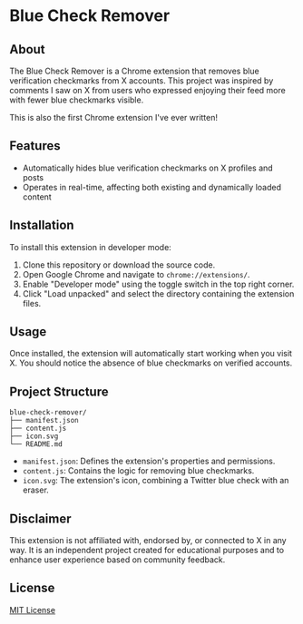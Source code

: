 # Blue Check Remover

## About

The Blue Check Remover is a Chrome extension that removes blue verification checkmarks from X accounts. This project was inspired by comments I saw on X from users who expressed enjoying their feed more with fewer blue checkmarks visible.

This is also the first Chrome extension I've ever written!

## Features

- Automatically hides blue verification checkmarks on X profiles and posts
- Operates in real-time, affecting both existing and dynamically loaded content

## Installation

To install this extension in developer mode:

1. Clone this repository or download the source code.
2. Open Google Chrome and navigate to `chrome://extensions/`.
3. Enable "Developer mode" using the toggle switch in the top right corner.
4. Click "Load unpacked" and select the directory containing the extension files.

## Usage

Once installed, the extension will automatically start working when you visit X. You should notice the absence of blue checkmarks on verified accounts.

## Project Structure

```
blue-check-remover/
├── manifest.json
├── content.js
├── icon.svg
└── README.md
```

- `manifest.json`: Defines the extension's properties and permissions.
- `content.js`: Contains the logic for removing blue checkmarks.
- `icon.svg`: The extension's icon, combining a Twitter blue check with an eraser.

## Disclaimer

This extension is not affiliated with, endorsed by, or connected to X in any way. It is an independent project created for educational purposes and to enhance user experience based on community feedback.

## License

[MIT License](LICENSE)
